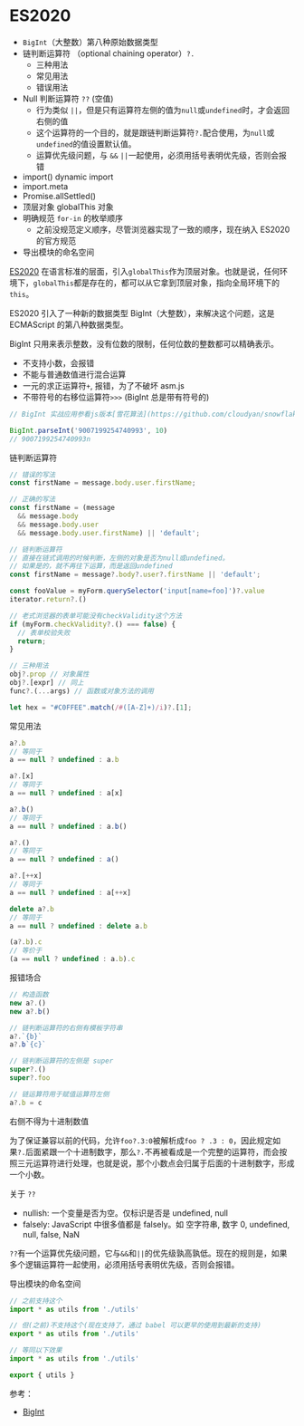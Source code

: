 # ES2020

- `BigInt`（大整数）第八种原始数据类型
- 链判断运算符 （optional chaining operator）`?.`
  - 三种用法
  - 常见用法
  - 错误用法
- Null 判断运算符 `??` (空值)
  - 行为类似 `||`，但是只有运算符左侧的值为`null`或`undefined`时，才会返回右侧的值
  - 这个运算符的一个目的，就是跟链判断运算符`?.`配合使用，为`null`或`undefined`的值设置默认值。
  - 运算优先级问题，与 `&&` `||`一起使用，必须用括号表明优先级，否则会报错
- import() dynamic import
- import.meta
- Promise.allSettled()
- 顶层对象 globalThis 对象
- 明确规范 `for-in` 的枚举顺序
  - 之前没规范定义顺序，尽管浏览器实现了一致的顺序，现在纳入 ES2020 的官方规范
- 导出模块的命名空间

[ES2020](https://github.com/tc39/proposal-global) 在语言标准的层面，引入`globalThis`作为顶层对象。也就是说，任何环境下，`globalThis`都是存在的，都可以从它拿到顶层对象，指向全局环境下的`this`。

ES2020 引入了一种新的数据类型 BigInt（大整数），来解决这个问题，这是 ECMAScript 的第八种数据类型。

BigInt 只用来表示整数，没有位数的限制，任何位数的整数都可以精确表示。

- 不支持小数，会报错
- 不能与普通数值进行混合运算
- 一元的求正运算符`+`, 报错，为了不破坏 asm.js
- 不带符号的右移位运算符`>>>` (BigInt 总是带有符号的)

```js
// BigInt 实战应用参看js版本[雪花算法](https://github.com/cloudyan/snowflake)

BigInt.parseInt('9007199254740993', 10)
// 9007199254740993n
```

链判断运算符

```js
// 错误的写法
const firstName = message.body.user.firstName;

// 正确的写法
const firstName = (message
  && message.body
  && message.body.user
  && message.body.user.firstName) || 'default';

// 链判断运算符
// 直接在链式调用的时候判断，左侧的对象是否为null或undefined。
// 如果是的，就不再往下运算，而是返回undefined
const firstName = message?.body?.user?.firstName || 'default';

const fooValue = myForm.querySelector('input[name=foo]')?.value
iterator.return?.()

// 老式浏览器的表单可能没有checkValidity这个方法
if (myForm.checkValidity?.() === false) {
  // 表单校验失败
  return;
}

// 三种用法
obj?.prop // 对象属性
obj?.[expr] // 同上
func?.(...args) // 函数或对象方法的调用

let hex = "#C0FFEE".match(/#([A-Z]+)/i)?.[1];
```

常见用法

```js
a?.b
// 等同于
a == null ? undefined : a.b

a?.[x]
// 等同于
a == null ? undefined : a[x]

a?.b()
// 等同于
a == null ? undefined : a.b()

a?.()
// 等同于
a == null ? undefined : a()

a?.[++x]
// 等同于
a == null ? undefined : a[++x]

delete a?.b
// 等同于
a == null ? undefined : delete a.b

(a?.b).c
// 等价于
(a == null ? undefined : a.b).c
```

报错场合

```js
// 构造函数
new a?.()
new a?.b()

// 链判断运算符的右侧有模板字符串
a?.`{b}`
a?.b`{c}`

// 链判断运算符的左侧是 super
super?.()
super?.foo

// 链运算符用于赋值运算符左侧
a?.b = c
```

右侧不得为十进制数值

为了保证兼容以前的代码，允许`foo?.3:0`被解析成`foo ? .3 : 0`，因此规定如果`?.`后面紧跟一个十进制数字，那么`?.`不再被看成是一个完整的运算符，而会按照三元运算符进行处理，也就是说，那个小数点会归属于后面的十进制数字，形成一个小数。

关于 `??`

- nullish: 一个变量是否为空。仅标识是否是 undefined, null
- falsely: JavaScript 中很多值都是 falsely。如 空字符串, 数字 0, undefined, null, false, NaN

`??`有一个运算优先级问题，它与`&&`和`||`的优先级孰高孰低。现在的规则是，如果多个逻辑运算符一起使用，必须用括号表明优先级，否则会报错。

导出模块的命名空间

```js
// 之前支持这个
import * as utils from './utils'

// 但(之前)不支持这个(现在支持了，通过 babel 可以更早的使用到最新的支持)
export * as utils from './utils'

// 等同以下效果
import * as utils from './utils'

export { utils }
```

参考：

- [BigInt](https://developer.mozilla.org/zh-CN/docs/Web/JavaScript/Reference/Global_Objects/BigInt)
